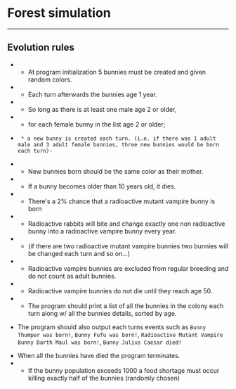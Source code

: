 # Forest simulation
---
## Evolution rules

- * At program initialization 5 bunnies must be created and given random colors.
- * Each turn afterwards the bunnies age 1 year.
- * So long as there is at least one male age 2 or older,
-  * for each female bunny in the list age 2 or older;
-      * a new bunny is created each turn. (i.e. if there was 1 adult male and 3 adult female bunnies, three new bunnies would be born each turn)-
- * New bunnies born should be the same color as their mother.
- * If a bunny becomes older than 10 years old, it dies.
- * There's a 2% chance that a radioactive mutant vampire bunny is born
- * Radioactive rabbits will bite and change exactly one non radioactive bunny into a radioactive vampire bunny every year.
- * (if there are two radioactive mutant vampire bunnies two bunnies will be changed each turn and so on...)
- * Radioactive vampire bunnies are excluded from regular breeding and do not count as adult bunnies.
- * Radioactive vampire bunnies do not die until they reach age 50.
- * The program should print a list of all the bunnies in the colony each turn along w/ all the bunnies details, sorted by age.
* The program should also output each turns events such as `Bunny Thumper was born!`, `Bunny Fufu was born!`, `Radioactive Mutant Vampire Bunny Darth Maul was born!`, `Bunny Julius Caesar died!`
- When all the bunnies have died the program terminates.
- * If the bunny population exceeds 1000 a food shortage must occur killing exactly half of the bunnies (randomly chosen)